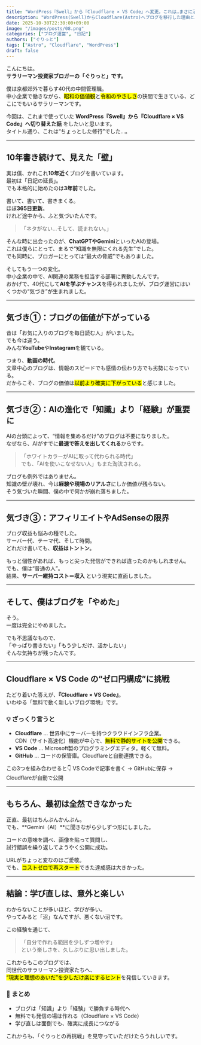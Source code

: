 ```yaml
---
title: "WordPress『Swell』から『Cloudflare × VS Code』へ変更。これは…まさに沼でした。"
description: "WordPress(Swell)からCloudflare(Astro)へブログを移行した理由と、その過程で感じた「ブログの価値の変化」についての考察です。"
date: 2025-10-30T22:30:00+09:00
image: "/images/posts/08.png"
categories: ["ブログ運営", "日記"]
authors: ["ぐりっと"]
tags: ["Astro", "Cloudflare", "WordPress"]
draft: false
---
```


こんにちは。  
**サラリーマン投資家ブロガーの「ぐりっと」です。**

僕は京都郊外で暮らす40代の中間管理職。  
中小企業で働きながら、<mark>昭和の価値観</mark>と<mark>令和のやさしさ</mark>の狭間で生きている、どこにでもいるサラリーマンです。

今回は、これまで使っていた **WordPress『Swell』から『Cloudflare × VS Code』へ切り替えた話** をしたいと思います。  
タイトル通り、これは“ちょっとした修行”でした…。

---

## 10年書き続けて、見えた「壁」

実は僕、かれこれ**10年近く**ブログを書いています。  
最初は「日記の延長」。  
でも本格的に始めたのは**3年前**でした。  

書いて、書いて、書きまくる。  
ほぼ**365日更新**。  
けれど途中から、ふと気づいたんです。

> 「ネタがない…そして、読まれない。」

そんな時に出会ったのが、**ChatGPTやGemini**といったAIの登場。  
これは僕らにとって、まるで“知識を無限にくれる先生”でした。  
でも同時に、ブロガーにとっては“最大の脅威”でもありました。

そしてもう一つの変化。  
中小企業の中で、AI関連の業務を担当する部署に異動したんです。  
おかげで、40代にして**AIを学ぶチャンス**を得られましたが、ブログ運営にはいくつかの“気づき”が生まれました。

---

## 気づき①：ブログの価値が下がっている

昔は「お気に入りのブログを毎日読む人」がいました。  
でも今は違う。  
みんな**YouTube**や**Instagram**を観ている。

つまり、**動画の時代**。  
文章中心のブログは、情報のスピードでも感情の伝わり方でも劣勢になっている。  
だからこそ、ブログの価値は<mark>以前より確実に下がっている</mark>と感じました。

---

## 気づき②：AIの進化で「知識」より「経験」が重要に

AIの台頭によって、“情報を集めるだけ”のブログは不要になりました。  
なぜなら、AIがすでに**最速で答えを出してくれる**からです。

> 「ホワイトカラーがAIに取って代わられる時代」  
> でも、「AIを使いこなせない人」もまた淘汰される。

ブログも例外ではありません。  
知識の壁が壊れ、今は**経験や現場のリアルさ**にしか価値が残らない。  
そう気づいた瞬間、僕の中で何かが崩れ落ちました。

---

## 気づき③：アフィリエイトやAdSenseの限界

ブログ収益も悩みの種でした。  
サーバー代、テーマ代、そして時間。  
どれだけ書いても、**収益はトントン**。

もっと個性があれば、もっと尖った発信ができれば違ったのかもしれません。  
でも、僕は“普通の人”。  
結果、**サーバー維持コスト＝収入** という現実に直面しました。

---

## そして、僕はブログを「やめた」

そう。  
一度は完全にやめました。  

でも不思議なもので、  
「やっぱり書きたい」「もう少しだけ、活かしたい」  
そんな気持ちが残ったんです。

---

## Cloudflare × VS Code の“ゼロ円構成”に挑戦

たどり着いた答えが、**『Cloudflare × VS Code』**。  
いわゆる「無料で動く新しいブログ環境」です。

### 💡 ざっくり言うと
- **Cloudflare** … 世界中にサーバーを持つクラウドインフラ企業。  
  CDN（サイト高速化）機能が中心で、<mark>無料で静的サイトを公開</mark>できる。  
- **VS Code** … Microsoft製のプログラミングエディタ。軽くて無料。  
- **GitHub** … コードの保管庫。Cloudflareと自動連携できる。

この3つを組み合わせると👇
VS Codeで記事を書く → GitHubに保存 → Cloudflareが自動で公開


---

## もちろん、最初は全然できなかった

正直、最初はちんぷんかんぷん。  
でも、**Gemini（AI）**に聞きながら少しずつ形にしました。

コードの意味を調べ、画像を貼って質問し、  
試行錯誤を繰り返してようやく公開に成功。

URLがちょっと変なのはご愛敬。  
でも、<mark>コストゼロで再スタート</mark>できた達成感は大きかった。

---

## 結論：学び直しは、意外と楽しい

わからないことが多いほど、学びが多い。  
やってみると「沼」なんですが、悪くない沼です。  

この経験を通じて、  
> 「自分で作れる範囲を少しずつ増やす」  
という楽しさを、久しぶりに思い出しました。

これからもこのブログでは、  
同世代のサラリーマン投資家たちへ、  
<mark>“現実と理想のあいだ”を少しだけ楽にするヒント</mark>を発信していきます。


### 🔖 まとめ

- ブログは「知識」より「経験」で勝負する時代へ  
- 無料でも発信の場は作れる（Cloudflare × VS Code）  
- 学び直しは面倒でも、確実に成長につながる  

これからも、「ぐりっとの再挑戦」を見守っていただけたらうれしいです。